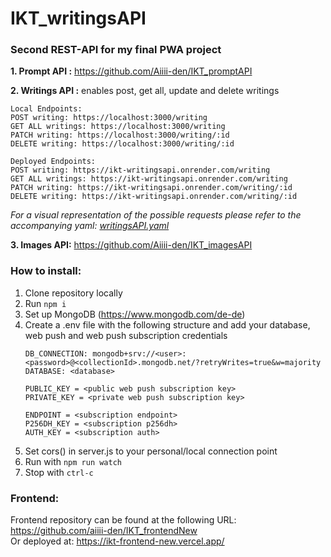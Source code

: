 # IKT_writingsAPI

### Second REST-API for my final PWA project

__1. Prompt API :__ https://github.com/Aiiii-den/IKT_promptAPI

__2. Writings API :__ enables post, get all, update and delete writings 
```
Local Endpoints:
POST writing: https://localhost:3000/writing
GET ALL writings: https://localhost:3000/writing
PATCH writing: https://localhost:3000/writing/:id
DELETE writing: https://localhost:3000/writing/:id
```
```
Deployed Endpoints: 
POST writing: https://ikt-writingsapi.onrender.com/writing
GET ALL writings: https://ikt-writingsapi.onrender.com/writing
PATCH writing: https://ikt-writingsapi.onrender.com/writing/:id
DELETE writing: https://ikt-writingsapi.onrender.com/writing/:id
```
_For a visual representation of the possible requests please refer to the accompanying yaml: [writingsAPI.yaml](https://github.com/Aiiii-den/IKT_writingsAPI/blob/main/writingsAPI.yaml)_

__3. Images API:__ https://github.com/Aiiii-den/IKT_imagesAPI  


### How to install:
1. Clone repository locally
2. Run `npm i`
3. Set up MongoDB (https://www.mongodb.com/de-de)
4. Create a .env file with the following structure and add your database, web push and web push subscription credentials
    ``` .env
   DB_CONNECTION: mongodb+srv://<user>:<password>@<collectionId>.mongodb.net/?retryWrites=true&w=majority
   DATABASE: <database>
   
   PUBLIC_KEY = <public web push subscription key>
   PRIVATE_KEY = <private web push subscription key>
   
   ENDPOINT = <subscription endpoint>
   P256DH_KEY = <subscription p256dh>
   AUTH_KEY = <subscription auth>
   ```
5. Set cors() in server.js to your personal/local connection point
6. Run with `npm run watch`
7. Stop with `ctrl-c`


### Frontend:
Frontend repository can be found at the following URL: https://github.com/aiiii-den/IKT_frontendNew  
Or deployed at: https://ikt-frontend-new.vercel.app/

